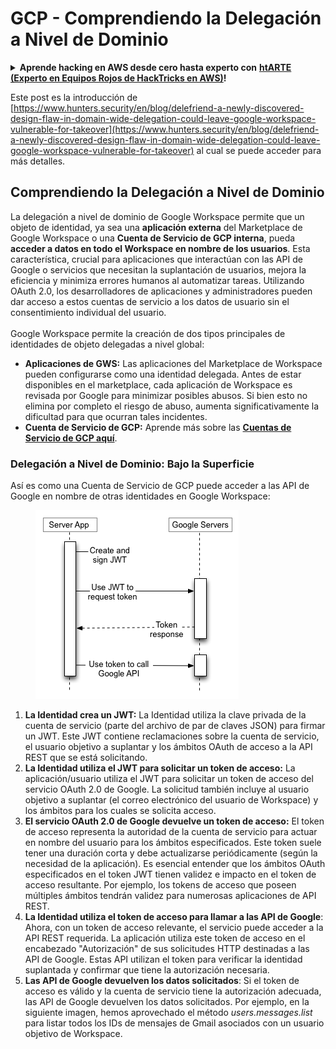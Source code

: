 # GCP - Comprendiendo la Delegación a Nivel de Dominio

<details>

<summary><strong>Aprende hacking en AWS desde cero hasta experto con</strong> <a href="https://training.hacktricks.xyz/courses/arte"><strong>htARTE (Experto en Equipos Rojos de HackTricks en AWS)</strong></a><strong>!</strong></summary>

Otras formas de apoyar a HackTricks:

* Si deseas ver tu **empresa anunciada en HackTricks** o **descargar HackTricks en PDF** ¡Consulta los [**PLANES DE SUSCRIPCIÓN**](https://github.com/sponsors/carlospolop)!
* Obtén la [**merchandising oficial de PEASS & HackTricks**](https://peass.creator-spring.com)
* Descubre [**La Familia PEASS**](https://opensea.io/collection/the-peass-family), nuestra colección de [**NFTs**](https://opensea.io/collection/the-peass-family) exclusivos
* **Únete al** 💬 [**grupo de Discord**](https://discord.gg/hRep4RUj7f) o al [**grupo de telegram**](https://t.me/peass) o **sígueme** en **Twitter** 🐦 [**@carlospolopm**](https://twitter.com/carlospolopm)**.**
* **Comparte tus trucos de hacking enviando PRs a los repositorios de** [**HackTricks**](https://github.com/carlospolop/hacktricks) y [**HackTricks Cloud**](https://github.com/carlospolop/hacktricks-cloud).

</details>

Este post es la introducción de [https://www.hunters.security/en/blog/delefriend-a-newly-discovered-design-flaw-in-domain-wide-delegation-could-leave-google-workspace-vulnerable-for-takeover](https://www.hunters.security/en/blog/delefriend-a-newly-discovered-design-flaw-in-domain-wide-delegation-could-leave-google-workspace-vulnerable-for-takeover) al cual se puede acceder para más detalles.

## **Comprendiendo la Delegación a Nivel de Dominio**

La delegación a nivel de dominio de Google Workspace permite que un objeto de identidad, ya sea una **aplicación externa** del Marketplace de Google Workspace o una **Cuenta de Servicio de GCP interna**, pueda **acceder a datos en todo el Workspace en nombre de los usuarios**. Esta característica, crucial para aplicaciones que interactúan con las API de Google o servicios que necesitan la suplantación de usuarios, mejora la eficiencia y minimiza errores humanos al automatizar tareas. Utilizando OAuth 2.0, los desarrolladores de aplicaciones y administradores pueden dar acceso a estos cuentas de servicio a los datos de usuario sin el consentimiento individual del usuario.\
\
Google Workspace permite la creación de dos tipos principales de identidades de objeto delegadas a nivel global:

* **Aplicaciones de GWS:** Las aplicaciones del Marketplace de Workspace pueden configurarse como una identidad delegada. Antes de estar disponibles en el marketplace, cada aplicación de Workspace es revisada por Google para minimizar posibles abusos. Si bien esto no elimina por completo el riesgo de abuso, aumenta significativamente la dificultad para que ocurran tales incidentes.
* **Cuenta de Servicio de GCP:** Aprende más sobre las [**Cuentas de Servicio de GCP aquí**](../gcp-basic-information/#service-accounts).

### **Delegación a Nivel de Dominio: Bajo la Superficie**

Así es como una Cuenta de Servicio de GCP puede acceder a las API de Google en nombre de otras identidades en Google Workspace:

<figure><img src="../../../.gitbook/assets/image (58).png" alt=""><figcaption></figcaption></figure>

1. **La Identidad crea un JWT:** La Identidad utiliza la clave privada de la cuenta de servicio (parte del archivo de par de claves JSON) para firmar un JWT. Este JWT contiene reclamaciones sobre la cuenta de servicio, el usuario objetivo a suplantar y los ámbitos OAuth de acceso a la API REST que se está solicitando.
2. **La Identidad utiliza el JWT para solicitar un token de acceso:** La aplicación/usuario utiliza el JWT para solicitar un token de acceso del servicio OAuth 2.0 de Google. La solicitud también incluye al usuario objetivo a suplantar (el correo electrónico del usuario de Workspace) y los ámbitos para los cuales se solicita acceso.
3. **El servicio OAuth 2.0 de Google devuelve un token de acceso:** El token de acceso representa la autoridad de la cuenta de servicio para actuar en nombre del usuario para los ámbitos especificados. Este token suele tener una duración corta y debe actualizarse periódicamente (según la necesidad de la aplicación). Es esencial entender que los ámbitos OAuth especificados en el token JWT tienen validez e impacto en el token de acceso resultante. Por ejemplo, los tokens de acceso que poseen múltiples ámbitos tendrán validez para numerosas aplicaciones de API REST.
4. **La Identidad utiliza el token de acceso para llamar a las API de Google**: Ahora, con un token de acceso relevante, el servicio puede acceder a la API REST requerida. La aplicación utiliza este token de acceso en el encabezado "Autorización" de sus solicitudes HTTP destinadas a las API de Google. Estas API utilizan el token para verificar la identidad suplantada y confirmar que tiene la autorización necesaria.
5. **Las API de Google devuelven los datos solicitados**: Si el token de acceso es válido y la cuenta de servicio tiene la autorización adecuada, las API de Google devuelven los datos solicitados. Por ejemplo, en la siguiente imagen, hemos aprovechado el método _users.messages.list_ para listar todos los IDs de mensajes de Gmail asociados con un usuario objetivo de Workspace.

